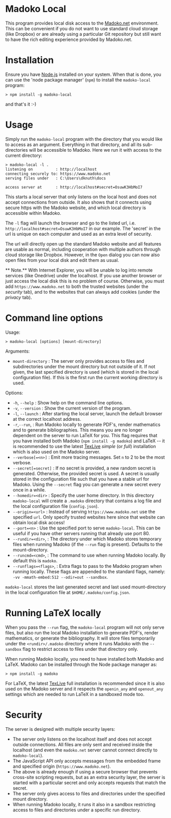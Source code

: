 <!--meta
Title 	  	: Madoko Local
Author      : Daan Leijen
-->

# Madoko Local

This program provides local disk access to the [Madoko.net] environment.
This can be convenient if you do not want to use
standard cloud storage (like Dropbox) or are already using
a particular Git repository but still want to have the
rich editing experience provided by Madoko.net.

# Installation

Ensure you have [Node.js] installed on your system. When that
is done, you can use the 'node package manager' (`npm`) to install
the `madoko-local` program:
```
> npm install -g madoko-local
```
and that's it :-)

# Usage 

Simply run the `madoko-local` program with the directory that you would
like to access as an argument. Everything in that directory, and all its 
sub-directories will be accessible to Madoko. Here we run it with access
to the current directory:
```
> madoko-local -l .
listening on          : http://localhost
connecting securely to: https://www.madoko.net
serving files under   : C:\Users\dknuth\docs

access server at      : http://localhost#secret=OsuwK3HbMoI7
```
This starts a local server that only listens on the local host and does
not accept connections from outside. It also shows that it connects using
secure https with the Madoko website, and which local directory is
accessible within Madoko.

The `-l` flag will launch the browser and go to the listed url, i.e.
`http://localhost#secret=OsuwK3HbMoI7` in our example. The 'secret' in
the url is unique on each computer and used as an extra level of
security.

The url will directly open up the standard Madoko website and all
features are usable as normal, including cooperation with multiple
authors through cloud storage like Dropbox. However, in the `Open` dialog
you can now also open files from your local disk and edit them as usual.

** Note.** With Internet Explorer, you will be unable to log into remote
services (like Onedrive) under the localhost. If you use another browser
or just access the local disk this is no problem of course. Otherwise,
you must add `https://www.madoko.net` to both the trusted websites (under
the _security_ tab), and to the websites that can always add cookies
(under the _privacy_ tab).


# Command line options

Usage:

``` { font-weight=bold }
> madoko-local [options] [mount-directory]
```

Arguments:

* `mount-directory` 
  : The server only provides access to files and subdirectories under the 
    mount directory but not outside of it. If not given, the last specified 
    directory is used (which is stored in the local configuration file). 
    If this is the first run the current working directory is used.

Options:

* `-h`, `--help`
  : Show help on the command line     options.
* `-v`, `--version`
  : Show the current version of the program.
* `-l`, `--launch`
  : After starting the local server, launch the default browser
    at the correct localhost address.
* `-r`,`--run`,
  : Run Madoko locally to generate PDF's, render mathematics and
    to generate bibliographies. This means you are no longer dependent
    on the server to run LaTeX for you. This flag requires that you have
    installed both Madoko (`npm install -g madoko`) and
    LaTeX -- it is recommended to use  the latest [TexLive] _simple_ (or _full_) 
    installation which is also used on the Madoko server.       
* `--verbose[=<n>]`
  : Emit more tracing messages. 
    Set `n` to 2 to be the most verbose.
* `--secret[=secret]`
  : If no secret is provided, a new random secret is
    generated. Otherwise, the provided secret is used.
    A secret is usually stored in the configuration file
    such that you have a stable url for Madoko. Using the
    `--secret` flag you can generate a new secret every
    once in a while.
* `--homedir=<dir>`
  : Specify the user home directory. In this directory
    `madoko-local` will create a `.madoko` directory
    that contains a log file and the local configuration
    file (`config.json`).    
* `--origin=<url>`
  : Instead of serving `https://www.madoko.net` use the
    specified `url`. Only specify trusted websites here
    since that website can obtain local disk access!    
* `--port=<n>`
  : Use the specified port to serve `madoko-local`. 
    This can be useful if you have other servers running that 
    already use port 80.
* `--rundir=<dir>`,
  : The directory under which Madoko stores temporary files when
    running Madoko (if the `--run` flag is present). Defaults to the
    mount-directory.
* `--runcmd=<cmd>`,
  : The command to use when running Madoko locally. By default this
    is `madoko`. 
* `--runflags=<flags>`,
  : Extra flags to pass to the Madoko program when running locally.
    These flags are appended to the standard flags, namely:
    `-vv -mmath-embed:512 --odir=out --sandbox`. 

`madoko-local` stores the last generated secret and last used
mount-directory in the local configuration file at
`$HOME/.madoko/config.json`.

# Running LaTeX locally

When you pass the `--run` flag, the `madoko-local` program will not
only serve files, but also run the local Madoko installation to generate
PDF's, render mathematics, or generate the bibliography. It will store
files temporarily under the `<rundir>/.madoko` directory where it runs
Madoko with the `--sandbox` flag to restrict access to files under that
directory only. 

When running Madoko locally, you need to have installed both Madoko and LaTeX.
Madoko can be installed through the Node package manager as:
```
> npm install -g madoko
```
For LaTeX, the latest [TexLive] full installation is recommended since it
is also used on the Madoko server and it respects the `openin_any` and
`openout_any` settings which are needed to run LaTeX in a sandboxed mode
too.

# Security

The server is designed with multiple security layers:

* The server only listens on the localhost itself and does not accept
  outside connections. All files are only sent and received inside the
  localhost (and even the `madoko.net` server cannot connect directly to
  `madoko-local`).
* The JavaScript API only accepts messages from the embedded frame and
  specified origin (`https://www.madoko.net`).
* The above is already enough if using a secure browser that prevents
  cross-site scripting requests, but as an extra security layer, the
  server is started with a particular secret and only accepts requests
  that match the secret.
* The server only gives access to files and directories under the specified
  mount directory.
* When running Madoko locally, it runs it also in a sandbox restricting access
  to files and directories under a specific run directory.


[Madoko.net]: https://www.madoko.net  "Madoko"
[Node.js]: http://nodejs.org "Node.JS"
[TexLive]: https://www.tug.org/texlive "Tex Live"